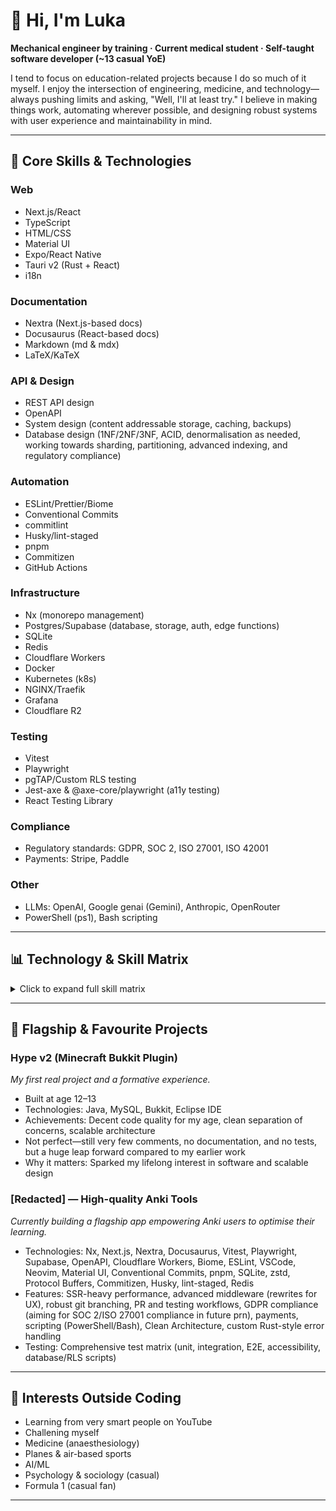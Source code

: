 # 👋 Hi, I'm Luka

**Mechanical engineer by training · Current medical student · Self-taught software developer (~13 casual YoE)**

I tend to focus on education-related projects because I do so much of it myself. I enjoy the intersection of engineering, medicine, and technology—always pushing limits and asking, "Well, I'll at least try." I believe in making things work, automating wherever possible, and designing robust systems with user experience and maintainability in mind.

---

## 🧰 Core Skills & Technologies

### Web
- Next.js/React
- TypeScript
- HTML/CSS
- Material UI
- Expo/React Native
- Tauri v2 (Rust + React)
- i18n

### Documentation
- Nextra (Next.js-based docs)
- Docusaurus (React-based docs)
- Markdown (md & mdx)
- LaTeX/KaTeX

### API & Design
- REST API design
- OpenAPI
- System design (content addressable storage, caching, backups)
- Database design (1NF/2NF/3NF, ACID, denormalisation as needed, working towards sharding, partitioning, advanced indexing, and regulatory compliance)

### Automation
- ESLint/Prettier/Biome
- Conventional Commits
- commitlint
- Husky/lint-staged
- pnpm
- Commitizen
- GitHub Actions

### Infrastructure
- Nx (monorepo management)
- Postgres/Supabase (database, storage, auth, edge functions)
- SQLite
- Redis
- Cloudflare Workers
- Docker
- Kubernetes (k8s)
- NGINX/Traefik
- Grafana
- Cloudflare R2

### Testing
- Vitest
- Playwright
- pgTAP/Custom RLS testing
- Jest-axe & @axe-core/playwright (a11y testing)
- React Testing Library

### Compliance
- Regulatory standards: GDPR, SOC 2, ISO 27001, ISO 42001
- Payments: Stripe, Paddle

### Other
- LLMs: OpenAI, Google genai (Gemini), Anthropic, OpenRouter
- PowerShell (ps1), Bash scripting

---

## 📊 Technology & Skill Matrix

<details>
<summary>Click to expand full skill matrix</summary>

| **Web & Frontend**                | Description                                                                         | YoE            | Self-Rating        |
|:----------------------------------|:------------------------------------------------------------------------------------|:-------------------------------|:-------------------|
| **Next.js**                       | SSR-heavy apps, advanced middleware, docs sites                                     | 4-5 years          | Advanced (3/4)     |
| **React**                         | Hooks-first logic, scalable components, state management                            | 5-6 years          | Advanced (3/4)     |
| **TypeScript**                    | Typed JS, code quality, large-scale apps                                            | 4-5 years  | Advanced (3/4)     |
| **HTML**                          | Semantic markup, accessibility, UI scaffolding                                      | 5-7 years      | Advanced (3/4)     |
| **CSS**                           | Responsive design, theming, custom components                                       | 5-7 years      | Advanced (3/4)     |
| **Material UI**                   | Rapid prototyping, production UIs, accessibility                                    | 5-6 years       | Advanced (3/4)     |
| **Nextra**                        | Docs generation, custom themes, search, i18n                                        | <1 year     | Intermediate (2/4)     |
| **Docusaurus**                    | Docs sites, custom plugins, i18n                                                    | <1 year     | Intermediate (2/4)     |
| **Expo**                          | Mobile prototyping, basic native integration                                        | <1 year          | Intermediate (2/4) |
| **React Native**                  | Mobile UI, navigation, platform adaptation                                          | <1 year          | Intermediate (2/4) |
| **Tauri v2 (Rust+React)**         | Desktop apps, Rust backend integration                                              | <1 year         | Beginner (1/4)     |
| **next-intl**                     | Internationalization for frontend apps                                              | 1-2 years             | Intermediate (2/4) |

| **Backend & Automation**          | Description                                                                         | YoE            | Self-Rating        |
|:----------------------------------|:------------------------------------------------------------------------------------|:-------------------------------|:-------------------|
| **Nx (Monorepo)**                 | Codebase orchestration, project boundaries, affected builds                         | <1 year     | Intermediate (2/4)     |
| **Supabase**                      | Auth, storage, edge functions, MFA, database, RLS scripts                           | 1-2 years                 | Intermediate (2/4)     |
| **Postgres**                      | DB design (1NF/2NF/3NF, ACID, denormalisation), queries, migrations                 | 1-2 years    | Advanced (3/4)     |
| **SQLite**                        | Lightweight DB, prototyping, local storage                                          | 1-2 years      | Intermediate (2/4)     |
| **Redis**                         | Caching, rate limiting, session storage                                             | <1 year             | Beginner (1/4)     |
| **Cloudflare Workers**            | Serverless/edge functions, API endpoints, caching                                   | <1 year        | Intermediate (2/4) |
| **Vercel Serverless/Edge**        | Backend-for-frontend, SSR, middleware                                               | 3-4 years     | Advanced (3/4)     |
| **Express.js**                    | REST APIs, middleware, rapid prototyping                                            | 2-3 years                 | Intermediate (2/4) |
| **Docker**                        | Containerization, basic infra                                                       | <1 year    | Beginner (1/4)     |
| **Kubernetes (k8s)**              | Orchestration, basic deployment                                                     | <1 year    | Beginner (1/4)     |
| **NGINX/Traefik**                 | Reverse proxy, load balancing                                                       | 1-2 years    | Beginner (1/4)     |
| **Grafana**                       | Monitoring, dashboarding                                                            | <1 year    | Beginner (1/4)     |
| **Cloudflare R2**                 | Object storage, backups, static assets                                              | <1 year         | Intermediate (2/4)     |

| **Testing & Code Quality**        | Description                                                                         | YoE            | Self-Rating        |
|:----------------------------------|:------------------------------------------------------------------------------------|:-------------------------------|:-------------------|
| **Vitest**                        | Unit and integration testing                                                        | <1 year     | Intermediate (2/4)     |
| **Playwright**                    | E2E, a11y, browser automation                                                       | <1 year     | Intermediate (2/4)     |
| **pgTAP**                         | DB testing, RLS verification, migration validation                                  | <1 year         | Beginner (1/4) |
| **ESLint**                        | Code standards, linting, architecture boundaries                                    | 5+ years  | Advanced (3/4)     |
| **Prettier**                      | Code formatting, style consistency                                                  | 5+ years  | Advanced (3/4)     |
| **Biome**                         | Linting, formatting, code quality                                                   | <1 year                | Intermediate (2/4) |
| **Conventional Commits**          | Robust git commit standards, changelogs                                             | <1 year         | Intermediate (2/4)     |
| **commitlint**                    | Enforcing commit message style                                                      | <1 year         | Intermediate (2/4)     |
| **Husky**                         | Pre-commit/pre-push hooks, QA automation                                            | <1 year         | Beginner (1/4)     |
| **lint-staged**                   | Fast linting and formatting before commit                                           | <1 year         | Beginner (1/4)     |
| **OpenAPI**                       | REST API design, docs, auto extraction, live testing                                | 2-3 years     | Beginner (1/4)     |

| **Other & Emerging**              | Description                                                                         | YoE            | Self-Rating        |
|:----------------------------------|:------------------------------------------------------------------------------------|:-------------------------------|:-------------------|
| **LLMs (OpenAI/Google/Anthropic/OpenRouter)**| API integrations, prompt engineering, custom tooling                       | 2-3 years research/experiments  | Advanced (3/4) |
| **LaTeX/KaTeX**                   | Mathematical docs, rendering, academic workflows                                   | 2-3 years                | Intermediate (2/4) |
| **System Design**                 | Content addressable storage, backups, API caching, regulatory compliance           | 5+ years     | Advanced (3/4)     |
| **Markdown (md/mdx)**             | Docs, static content, note-taking                                                   | 5+ years        | Advanced (3/4)     |
| **VSCode**                        | Editor, automation, code navigation                                                 | 5+ years, primary editor       | Advanced (3/4)     |
| **Neovim**                        | Modal editing, automation                                                           | 2-3 years, secondary editor     | Intermediate (2/4) |
| **pnpm**                          | Fast package management, monorepos                                                  | <1 year     | Intermediate (2/4)     |
| **zstd compression**              | Fast compression for backups and storage                                            | <1 year               | Beginner (1/4) |
| **protocol buffers**              | Schema definition for APIs                                                          | <1 year               | Beginner (1/4) |
| **PowerShell/Bash**               | Task automation, scripting                                                          | 2-3 years               | Intermediate (2/4) |

**Working towards:** Advanced DB design paradigms (sharding, partitioning, advanced indexing, denormalisation for performance, eventual consistency, high availability (more on the DevOps side though...)), Clean Architecture, modular monorepos, scalable system design, regulatory standards.

</details>

---

## 🌟 Flagship & Favourite Projects

### Hype v2 (Minecraft Bukkit Plugin)
*My first real project and a formative experience.*
- Built at age 12–13
- Technologies: Java, MySQL, Bukkit, Eclipse IDE
- Achievements: Decent code quality for my age, clean separation of concerns, scalable architecture
- Not perfect—still very few comments, no documentation, and no tests, but a huge leap forward compared to my earlier work
- Why it matters: Sparked my lifelong interest in software and scalable design

### [Redacted] — High-quality Anki Tools
*Currently building a flagship app empowering Anki users to optimise their learning.*
- Technologies: Nx, Next.js, Nextra, Docusaurus, Vitest, Playwright, Supabase, OpenAPI, Cloudflare Workers, Biome, ESLint, VSCode, Neovim, Material UI, Conventional Commits, pnpm, SQLite, zstd, Protocol Buffers, Commitizen, Husky, lint-staged, Redis
- Features: SSR-heavy performance, advanced middleware (rewrites for UX), robust git branching, PR and testing workflows, GDPR compliance (aiming for SOC 2/ISO 27001 compliance in future prn), payments, scripting (PowerShell/Bash), Clean Architecture, custom Rust-style error handling
- Testing: Comprehensive test matrix (unit, integration, E2E, accessibility, database/RLS scripts)

---

## 🎯 Interests Outside Coding

- Learning from very smart people on YouTube
- Challening myself
- Medicine (anaesthesiology)
- Planes & air-based sports
- AI/ML
- Psychology & sociology (casual)
- Formula 1 (casual fan)

---

<!--
No social/contact links per your request.
If you want to add badges later (Wakatime stats, GitHub stats, etc.), just let me know!
-->
